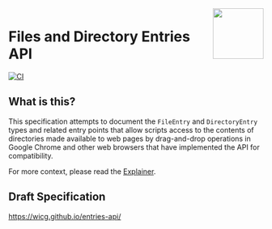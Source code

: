 <img src="https://wicg.github.io/entries-api/logo-folder.svg" height="100" align=right>

# Files and Directory Entries API

[![CI](https://github.com/WICG/entries-api/actions/workflows/auto-publish.yml/badge.svg)](https://github.com/WICG/entries-api/actions/workflows/auto-publish.yml)

## What is this?

This specification attempts to document the `FileEntry` and
`DirectoryEntry` types and related entry points that allow scripts
access to the contents of directories made available to web pages by
drag-and-drop operations in Google Chrome and other web browsers that
have implemented the API for compatibility.

For more context, please read the [Explainer](EXPLAINER.md).

## Draft Specification

https://wicg.github.io/entries-api/
